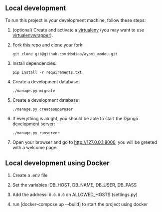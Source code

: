 ## Local development

To run this project in your development machine, follow these steps:

1. (optional) Create and activate a [virtualenv](https://virtualenv.pypa.io/) (you may want to use [virtualenvwrapper](http://virtualenvwrapper.readthedocs.org/)).


2. Fork this repo and clone your fork:

    `git clone git@github.com:Modiao/ayomi_modou.git`

3. Install dependencies:

    `pip install -r requirements.txt`

4. Create a development database:

    `./manage.py migrate`

5. Create a development database:

    `./manage.py createsuperuser`

6. If everything is alright, you should be able to start the Django development server:

    `./manage.py runserver`

6. Open your browser and go to http://127.0.0.1:8000, you will be greeted with a welcome page.


## Local development using Docker

1. Create a .env file

2. Set the variables :DB_HOST, DB_NAME, DB_USER, DB_PASS

3. Add the address: `0.0.0.0` on ALLOWED_HOSTS (settings.py)

4. run  [docker-compose up --build] to start the project using docker



